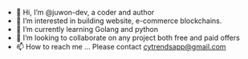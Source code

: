 - 👋 Hi, I’m @juwon-dev, a coder and author
- 👀 I’m interested in building website, e-commerce blockchains. 
- 🌱 I’m currently learning Golang and python
- 💞️ I’m looking to collaborate on any project both free and paid offers
- 📫 How to reach me ... Please contact cytrendsapp@gmail.com

<!---
juwon-dev/juwon-dev is a ✨ special ✨ repository because its `README.md` (this file) appears on your GitHub profile.
You can click the Preview link to take a look at your changes.
--->
